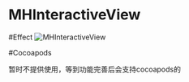 # MHInteractiveView


#Effect
![MHInteractiveView](https://github.com/menhui222/MHInteractiveView/menhui222/master/MHInteractiveView/Untitled.gif)

#Cocoapods

暂时不提供使用，等到功能完善后会支持cocoapods的